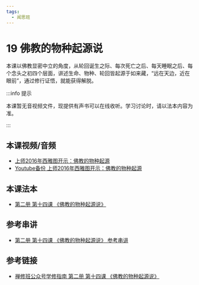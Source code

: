 ```yaml
---
tags:
  - 闻思班
---
```


# 19 佛教的物种起源说

本课以佛教显密中立的角度，从轮回诞生之际、每次死亡之后、每天睡眠之后、每个念头之初四个层面，讲述生命、物种、轮回皆起源于如来藏，“远在天边，近在眼前”，通过修行证悟，就能获得解脱。

:::info 提示

本课暂无音视频文件，现提供有声书可以在线收听。学习讨论时，请以法本内容为准。

:::

## 本课视频/音频

* [上师2016年西雅图开示：佛教的物种起源](/video#慧灯禅修课第二册/19%20佛教的物种起源.mp4)
* [Youtube备份 上师2016年西雅图开示：佛教的物种起源](https://www.youtube.com/watch?v=AJC-MhbFr1g)

## 本课法本

* [第二册 第十四课 《佛教的物种起源说》](/books/b2/2-13)

## 参考串讲

* [第二册 第十四课 《佛教的物种起源说》 参考串讲](https://s3.ap-northeast-1.wasabisys.com/hdcx/hdv/f/up/%E4%BD%9B%E6%95%99%E7%9A%84%E7%89%A9%E7%A7%8D%E8%B5%B7%E6%BA%90%E8%AF%B4.md.pdf)

## 参考链接

* [禅修班公众号学修指南 第二册 第十四课 《佛教的物种起源说》](https://mp.weixin.qq.com/s?__biz=MzI2NTQ1NDcxNg==&mid=2247483817&idx=1&sn=354af0ea0b6d1ead233bfb9732657dc0&scene=19#wechat_redirect)
